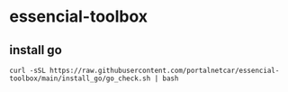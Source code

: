 # essencial-toolbox

## install go
```
curl -sSL https://raw.githubusercontent.com/portalnetcar/essencial-toolbox/main/install_go/go_check.sh | bash
```
